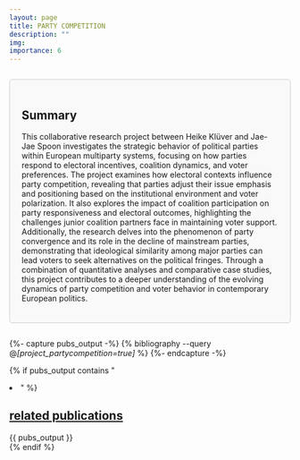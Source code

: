 ```yaml
---
layout: page
title: PARTY COMPETITION
description: ""
img: 
importance: 6
---
```


<div style="border: 1px solid #ccc; border-radius: 5px; padding: 1.5em; margin: 2em 0; background-color: #f9f9f9;">

  <h2>
    Summary
  </h2>
    <p>
      This collaborative research project between Heike Klüver and Jae-Jae Spoon investigates the strategic behavior of political parties within European multiparty systems, focusing on how parties respond to electoral incentives, coalition dynamics, and voter preferences. The project examines how electoral contexts influence party competition, revealing that parties adjust their issue emphasis and positioning based on the institutional environment and voter polarization. It also explores the impact of coalition participation on party responsiveness and electoral outcomes, highlighting the challenges junior coalition partners face in maintaining voter support. Additionally, the research delves into the phenomenon of party convergence and its role in the decline of mainstream parties, demonstrating that ideological similarity among major parties can lead voters to seek alternatives on the political fringes. Through a combination of quantitative analyses and comparative case studies, this project contributes to a deeper understanding of the evolving dynamics of party competition and voter behavior in contemporary European politics.
    </p>

</div>

{%- capture pubs_output -%}
  {% bibliography --query @*[project_partycompetition=true]* %}
{%- endcapture -%}

{% if pubs_output contains "<li>" %}
  <div>
    <h2>
      <a href="{{ '/publications/' | relative_url }}" style="color: inherit">
        related publications
      </a>
    </h2>
    <div class="publications">
      {{ pubs_output }}
    </div>
  </div>
{% endif %}